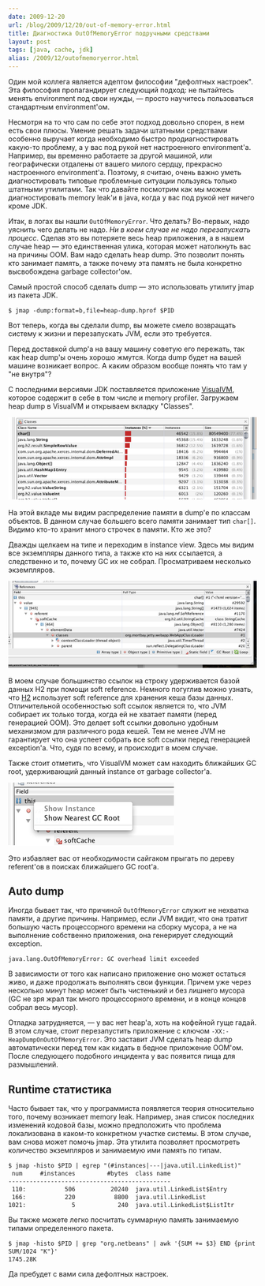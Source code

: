 ```yaml
---
date: 2009-12-20
url: /blog/2009/12/20/out-of-memory-error.html
title: Диагностика OutOfMemoryError подручными средствами
layout: post
tags: [java, cache, jdk]
alias: /2009/12/outofmemoryerror.html
---
```

Один мой коллега является адептом философии "дефолтных настроек". Эта философия пропагандирует следующий подход: не пытайтесь менять environment под свои нужды, — просто научитесь пользоваться стандартным environment'ом.

Несмотря на то что сам по себе этот подход довольно спорен, в нем есть свои плюсы. Умение решать задачи штатными средствами особенно выручает когда необходимо быстро продиагностировать какую-то проблему, а у вас под рукой нет настроенного environment'а. Например, вы временно работаете за другой машиной, или географически отдалены от вашего милого сердцу, прекрасно настроенного environment'а. Поэтому, я считаю, очень важно уметь диагностировать типовые проблемные ситуации пользуясь только штатными утилитами. Так что давайте посмотрим как мы можем диагностировать memory leak'и в java, когда у вас под рукой нет ничего кроме JDK.

Итак, в логах вы нашли `OutOfMemoryError`. Что делать? Во-первых, надо уяснить чего делать не надо. _Ни в коем случае не надо перезапускать процесс_. Сделав это вы потеряете весь heap приложения, а в нашем случае heap — это единственная улика, которая может натолкнуть вас на причины OOM. Вам надо сделать heap dump. Это позволит понять кто занимает память, а также почему эта память не была конкретно высвобождена garbage collector'ом.

Самый простой способ сделать dump — это использовать утилиту jmap из пакета JDK.

	$ jmap -dump:format=b,file=heap-dump.hprof $PID

Вот теперь, когда вы сделали dump, вы можете смело возвращать систему к жизни и перезапускать JVM, если это требуется.

Перед доставкой dump'а на вашу машину советую его пережать, так как heap dump'ы очень хорошо жмутся. Когда dump будет на вашей машине возникает вопрос. А каким образом вообще понять что там у "не внутря"?

С последними версиями JDK поставляется приложение [VisualVM][ref-visualvm], которое содержит в себе в том числе и memory profiler. Загружаем heap dump в VisualVM и открываем вкладку "Classes".

![Распределение памяти по классам](/images/out-of-memory-error/fig1.png)

На этой вкладе мы видим распределение памяти в dump'е по классам объектов. В данном случае большего всего памяти занимает тип `char[]`. Видимо кто-то хранит много строчек в памяти. Кто же это?

Дважды щелкаем на типе и переходим в instance view. Здесь мы видим все экземпляры данного типа, а также кто на них ссылается, а следственно и то, почему GC их не собрал. Просматриваем несколько экземпляров.

![Путь к GC-root'ам](/images/out-of-memory-error/fig2.png)

В моем случае большинство ссылок на строку удерживается базой данных H2 при помощи soft reference. Немного погуглив можно узнать, что [H2][ref-h2] использует soft reference для хранения кеша базы данных. Отличительной особенностью soft ссылок является то, что JVM собирает их только тогда, когда ей не хватает памяти (перед генерацией OOM). Это делает soft ссылки довольно удобным механизмом для различного рода кешей. Тем не менее JVM не гарантирует что она успеет собрать все soft ссылки перед генерацией exception'а. Что, судя по всему, и происходит в моем случае.

Также стоит отметить, что VisualVM может сам находить ближайших GC root, удерживающий данный instance от garbage collector'а.

![Show Nearest GC root](/images/out-of-memory-error/fig3.png)

Это избавляет вас от необходимости сайгаком прыгать по дереву referent'ов в поисках ближайшего GC root'а.

## Auto dump

Иногда бывает так, что причиной `OutOfMemoryError` служит не нехватка памяти, а другие причины. Например, если JVM видит, что она тратит большую часть процессорного времени на сборку мусора, а не на выполнение собственно приложения, она генерирует следующий exception.

	java.lang.OutOfMemoryError: GC overhead limit exceeded

В зависимости от того как написано приложение оно может остаться живо, и даже продолжать выполнять свои функции. Причем уже через несколько минут heap может быть чистенький и без лишнего мусора (GC не зря жрал так много процессорного времени, и в конце концов собрал весь мусор).

Отладка затрудняется, — у вас нет heap'а, хоть на кофейной гуще гадай. В этом случае, стоит перезапустить приложение с ключом `-XX:-HeapDumpOnOutOfMemoryError`. Это заставит JVM сделать heap dump автоматически перед тем как кидать в бедное приложение OOM'ом. После следующего подобного инцидента у вас появится пища для размышлений.

## Runtime статистика

Часто бывает так, что у программиста появляется теория относительно того, почему возникает memory leak. Например, зная список последних изменений кодовой базы, можно предположить что проблема локализована в каком-то конкретном участке системы. В этом случае, вам снова может помочь jmap. Эта утилита позволяет просмотреть количество экземпляров и занимаемую ими память по типам.

	$ jmap -histo $PID | egrep "(#instances|---|java.util.LinkedList)"
	 num     #instances         #bytes  class name
	----------------------------------------------
	 110:           506          20240  java.util.LinkedList$Entry
	 166:           220           8800  java.util.LinkedList
	1021:             5            240  java.util.LinkedList$ListItr

Вы также можете легко посчитать суммарную память занимаемую типами определенного пакета.

	$ jmap -histo $PID | grep "org.netbeans" | awk '{SUM += $3} END {print SUM/1024 "K"}'
	1745.28K

Да пребудет с вами сила дефолтных настроек.

[ref-visualvm]: https://visualvm.dev.java.net/
[ref-h2]: http://www.h2database.com/html/main.html
